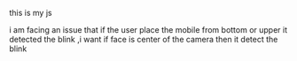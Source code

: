 this is my js 
<script>
    window.addEventListener("DOMContentLoaded", async () => {
        const video = document.getElementById("video");
        const canvas = document.getElementById("canvas");
        const capturedImage = document.getElementById("capturedImage");
        const EntryTypeInput = document.getElementById("EntryType");
        const statusText = document.getElementById("statusText");
        const videoContainer = document.getElementById("videoContainer");
        const punchInButton = document.getElementById("PunchIn");
        const punchOutButton = document.getElementById("PunchOut");

        
        if (punchInButton) punchInButton.style.display = "none";
        if (punchOutButton) punchOutButton.style.display = "none";

        let blinkCount = 0;
        let blinked = false;
        let blinkValidUntil = 0;
        let blinkCountdownInterval;

        const EAR_THRESHOLD = 0.26;
        const BLINK_GAP = 300;
        const DOUBLE_BLINK_WINDOW = 1500;
        const ALLOW_SUBMIT_DURATION = 10000;

        let lastEARBelowThresholdTime = 0;
        let firstBlinkTime = 0;

        const detectorOptions = new faceapi.TinyFaceDetectorOptions({ inputSize: 320, scoreThreshold: 0.5 });

        await Promise.all([
            faceapi.nets.tinyFaceDetector.loadFromUri('/AS/faceApi'),
            faceapi.nets.faceLandmark68Net.loadFromUri('/AS/faceApi')
        ]);
        console.log("Models loaded");
        startVideo();

        function startVideo() {
            navigator.mediaDevices.getUserMedia({
                video: { facingMode: "user", width: { ideal: 640 }, height: { ideal: 480 } }
            })
                .then(stream => {
                    video.srcObject = stream;
                    video.play();
                    video.addEventListener("loadeddata", () => {
                        const checkReady = setInterval(() => {
                            if (video.videoWidth > 0 && video.videoHeight > 0) {
                                clearInterval(checkReady);
                                detectBlink();
                            }
                        }, 100);
                    });
                })
                .catch(console.error);
        }

        function getEAR(eye) {
            const a = distance(eye[1], eye[5]);
            const b = distance(eye[2], eye[4]);
            const c = distance(eye[0], eye[3]);
            return (a + b) / (2.0 * c);
        }

        function distance(p1, p2) {
            return Math.hypot(p1.x - p2.x, p1.y - p2.y);
        }

        async function detectBlink() {
            const now = Date.now();

            if (blinked && now < blinkValidUntil) {
                requestAnimationFrame(detectBlink);
                return;
            }

            const detection = await faceapi.detectSingleFace(video, detectorOptions).withFaceLandmarks();

            if (detection) {
                const leftEye = detection.landmarks.getLeftEye();
                const rightEye = detection.landmarks.getRightEye();
                const avgEAR = (getEAR(leftEye) + getEAR(rightEye)) / 2.0;

                if (avgEAR < EAR_THRESHOLD) {
                    if (now - lastEARBelowThresholdTime > BLINK_GAP) {
                        blinkCount++;

                        if (blinkCount === 1) {
                            firstBlinkTime = now;
                        }

                        if (blinkCount === 2 && now - firstBlinkTime <= DOUBLE_BLINK_WINDOW) {
                            blinked = true;
                            blinkValidUntil = now + ALLOW_SUBMIT_DURATION;
                            blinkCount = 0;
                            showGreenBorder();
                            setTimeout(captureImage, 500); 
                            startCountdown();
                        } else if (blinkCount > 2 || now - firstBlinkTime > DOUBLE_BLINK_WINDOW) {
                            blinkCount = 0;
                        }

                        lastEARBelowThresholdTime = now;
                    }
                }

                if (!blinked) {
                    statusText.textContent = "Please double blink to verify liveness";
                    videoContainer.style.borderColor = "red";
                }
            } else {
                statusText.textContent = "No face detected";
                videoContainer.style.borderColor = "gray";
                blinked = false;
                blinkCount = 0;
            }

            requestAnimationFrame(detectBlink);
        }

        function showGreenBorder() {
            videoContainer.style.borderColor = "limegreen";
        }

        function captureImage() {
            const context = canvas.getContext("2d");
            canvas.width = video.videoWidth;
            canvas.height = video.videoHeight;

           
            context.translate(canvas.width, 0);
            context.scale(-1, 1);

            context.drawImage(video, 0, 0, canvas.width, canvas.height);

            const imageData = canvas.toDataURL("image/jpeg");
            capturedImage.src = imageData;
            capturedImage.style.display = "block";
            video.style.display = "none";

            
            if (punchInButton) punchInButton.style.display = "inline-block";
            if (punchOutButton) punchOutButton.style.display = "inline-block";
        }

        function startCountdown() {
            let remaining = ALLOW_SUBMIT_DURATION / 1000;
            statusText.textContent = `Double blink detected! You can proceed. (${remaining}s)`;

            clearInterval(blinkCountdownInterval);
            blinkCountdownInterval = setInterval(() => {
                remaining--;
                if (remaining > 0) {
                    statusText.textContent = `You can proceed. (${remaining}s)`;
                } else {
                    clearInterval(blinkCountdownInterval);
                    blinked = false;
                    videoContainer.style.borderColor = "red";
                    statusText.textContent = "Please double blink to verify liveness";

                   
                    video.style.display = "block";
                    capturedImage.style.display = "none";

                    if (punchInButton) punchInButton.style.display = "none";
                    if (punchOutButton) punchOutButton.style.display = "none";
                }
            }, 1000);
        }

        window.captureImageAndSubmit = function (entryType) {
            if (!blinked || Date.now() > blinkValidUntil) {
                videoContainer.style.borderColor = "red";
                statusText.textContent = "Double blink required before submitting";
                Swal.fire({
                    title: "Liveness Check Failed",
                    text: "Please double blink to verify you're not using a static image.",
                    icon: "warning"
                });
                return;
            }

            blinked = false;
            clearInterval(blinkCountdownInterval);
            statusText.textContent = "";
            videoContainer.style.borderColor = "transparent";

            EntryTypeInput.value = entryType;

            const imageData = capturedImage.src;

            Swal.fire({
                title: "Verifying Face...",
                allowOutsideClick: false,
                showConfirmButton: false,
                didOpen: () => Swal.showLoading()
            });

            fetch("/AS/Geo/AttendanceData", {
                method: "POST",
                headers: { "Content-Type": "application/json" },
                body: JSON.stringify({ Type: entryType, ImageData: imageData })
            })
                .then(res => res.json())
                .then(data => {
                    const now = new Date().toLocaleString();
                    if (data.success) {
                        
                        triggerHapticFeedback("success");
                        Swal.fire({
                            title: "Face Matched!",
                            text: `Attendance Recorded.\nDate & Time: ${now}`,
                            icon: "success",
                            timer: 3000,
                            showConfirmButton: false
                        }).then(() => location.reload());
                    } else {
                      
                        triggerHapticFeedback("error");
                        Swal.fire({
                            title: "Face Not Recognized.",
                            text: `Click the button again to retry.\nDate & Time: ${now}`,
                            icon: "error"
                        }).then(() => {
                            blinked = false;
                            clearInterval(blinkCountdownInterval);
                            statusText.textContent = "";
                            videoContainer.style.borderColor = "transparent";
                            video.style.display = "block";
                            capturedImage.style.display = "none";
                            if (punchInButton) punchInButton.style.display = "none";
                            if (punchOutButton) punchOutButton.style.display = "none";
                        });
                    }
                })
                .catch(error => {
                    console.error("Error:", error);
                    triggerHapticFeedback("error");
                    Swal.fire("Error!", "An error occurred while processing your request.", "error");
                });
        };

        function triggerHapticFeedback(type) {
            if ("vibrate" in navigator) {
                navigator.vibrate(type === "success" ? 100 : [200, 100, 200]);
            }
        }
    });
</script>


i am facing an issue that if the user place the mobile from bottom or upper it detected the blink ,i want if face is center of the camera then it detect the blink

